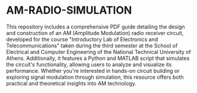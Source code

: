 # AM-RADIO-SIMULATION

This repository includes a comprehensive PDF guide detailing the design and construction of an AM (Amplitude Modulation) radio receiver circuit, developed for the course "Introductory Lab of Electronics and Telecommunications" taken during the third semester at the School of Electrical and Computer Engineering of the National Technical University of Athens. Additionally, it features a Python and MATLAB script that simulates the circuit's functionality, allowing users to analyze and visualize its performance. Whether you're interested in hands-on circuit building or exploring signal modulation through simulation, this resource offers both practical and theoretical insights into AM technology.
